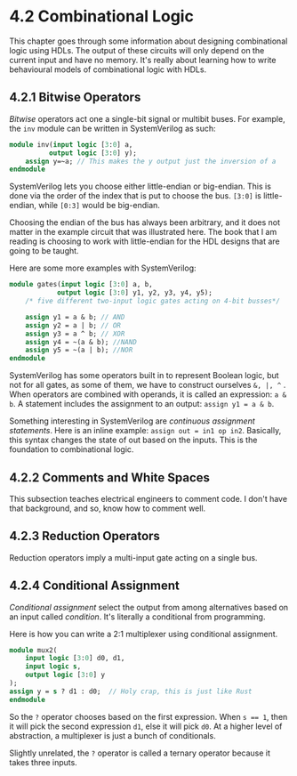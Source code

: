 # 4.2 Combinational Logic

This chapter goes through some information about designing combinational logic using HDLs. The output of these circuits will only depend on the current input and have no memory. It's really about learning how to write behavioural models of combinational logic with HDLs.

## 4.2.1 Bitwise Operators

*Bitwise* operators act one a single-bit signal or multibit buses. For example, the `inv` module can be written in SystemVerilog as such:

```SystemVerilog
module inv(input logic [3:0] a,
          output logic [3:0] y);
    assign y=~a; // This makes the y output just the inversion of a
endmodule
```

SystemVerilog lets you choose either little-endian or big-endian. This is done via the order of the index that is put to choose the bus. `[3:0]` is little-endian, while `[0:3]` would be big-endian.

Choosing the endian of the bus has always been arbitrary, and it does not matter in the example circuit that was illustrated here. The book that I am reading is choosing to work with little-endian for the HDL designs that are going to be taught.

Here are some more examples with SystemVerilog:

```SystemVerilog
module gates(input logic [3:0] a, b,
            output logic [3:0] y1, y2, y3, y4, y5);
    /* five different two-input logic gates acting on 4-bit busses*/

    assign y1 = a & b; // AND
    assign y2 = a | b; // OR
    assign y3 = a ^ b; // XOR
    assign y4 = ~(a & b); //NAND
    assign y5 = ~(a | b); //NOR
endmodule
```

SystemVerilog has some operators built in to represent Boolean logic, but not for all gates, as some of them, we have to construct ourselves `&, |, ^` . When operators are combined with operands, it is called an expression: `a & b`. A statement includes the assignment to an output: `assign y1 = a & b`.

Something interesting in SystemVerilog are *continuous assignment statements*. Here is an inline example: `assign out = in1 op in2`. Basically, this syntax changes the state of out based on the inputs. This is the foundation to combinational logic.

## 4.2.2 Comments and White Spaces

This subsection teaches electrical engineers to comment code. I don't have that background, and so, know how to comment well.

## 4.2.3 Reduction Operators

Reduction operators imply a multi-input gate acting on a single bus.

## 4.2.4 Conditional Assignment

*Conditional assignment* select the output from among alternatives based on an input called *condition*. It's literally a conditional from programming.

Here is how you can write a 2:1 multiplexer using conditional assignment.

```SystemVerilog
module mux2(
    input logic [3:0] d0, d1,
    input logic s,
    output logic [3:0] y
);
assign y = s ? d1 : d0;  // Holy crap, this is just like Rust
endmodule
```

So the `?` operator chooses based on the first expression. When `s == 1`, then it will pick the second expression `d1`, else it will pick `d0`. At a higher level of abstraction, a multiplexer is just a bunch of conditionals.

Slightly unrelated, the `?` operator is called a ternary operator because it takes three inputs.

